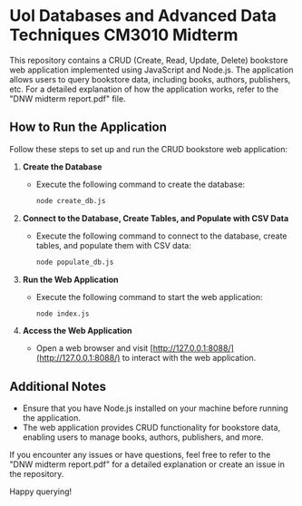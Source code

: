 # Uol Databases and Advanced Data Techniques CM3010 Midterm

This repository contains a CRUD (Create, Read, Update, Delete) bookstore web application implemented using JavaScript and Node.js. The application allows users to query bookstore data, including books, authors, publishers, etc. For a detailed explanation of how the application works, refer to the "DNW midterm report.pdf" file.

## How to Run the Application

Follow these steps to set up and run the CRUD bookstore web application:

1. **Create the Database**
   - Execute the following command to create the database:
     ```bash
     node create_db.js
     ```

2. **Connect to the Database, Create Tables, and Populate with CSV Data**
   - Execute the following command to connect to the database, create tables, and populate them with CSV data:
     ```bash
     node populate_db.js
     ```

3. **Run the Web Application**
   - Execute the following command to start the web application:
     ```bash
     node index.js
     ```

4. **Access the Web Application**
   - Open a web browser and visit [http://127.0.0.1:8088/](http://127.0.0.1:8088/) to interact with the web application.

## Additional Notes

- Ensure that you have Node.js installed on your machine before running the application.
- The web application provides CRUD functionality for bookstore data, enabling users to manage books, authors, publishers, and more.

If you encounter any issues or have questions, feel free to refer to the "DNW midterm report.pdf" for a detailed explanation or create an issue in the repository.

Happy querying!
